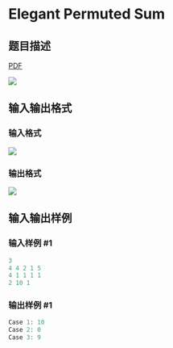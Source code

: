 # Elegant Permuted Sum

## 题目描述

[problemUrl]: https://uva.onlinejudge.org/index.php?option=com_onlinejudge&Itemid=8&category=23&page=show_problem&problem=2099

[PDF](https://uva.onlinejudge.org/external/111/p11158.pdf)

![](https://cdn.luogu.com.cn/upload/vjudge_pic/UVA11158/e2917bcc09b0711af5f4d4041d7842d9c138804b.png)

## 输入输出格式

### 输入格式

![](https://cdn.luogu.com.cn/upload/vjudge_pic/UVA11158/670cdc002d2f13b8d0b89cc22cb50aad82998909.png)

### 输出格式

![](https://cdn.luogu.com.cn/upload/vjudge_pic/UVA11158/3c44bc437f1893ce726000998da25eac6e197f68.png)

## 输入输出样例

### 输入样例 #1

```cpp
3
4 4 2 1 5
4 1 1 1 1
2 10 1
```


### 输出样例 #1

```cpp
Case 1: 10
Case 2: 0
Case 3: 9
```


